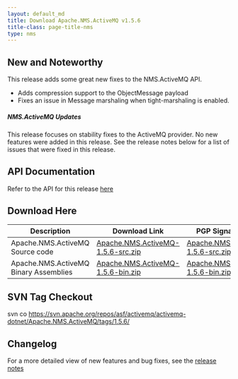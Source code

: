 ```yaml
---
layout: default_md
title: Download Apache.NMS.ActiveMQ v1.5.6 
title-class: page-title-nms
type: nms
---
```


New and Noteworthy
------------------

This release adds some great new fixes to the NMS.ActiveMQ API.

*   Adds compression support to the ObjectMessage payload
*   Fixes an issue in Message marshaling when tight-marshaling is enabled.

##### NMS.ActiveMQ Updates

This release focuses on stability fixes to the ActiveMQ provider. No new features were added in this release. See the release notes below for a list of issues that were fixed in this release.

API Documentation
-----------------

Refer to the API for this release [here](../../../nms-api)

Download Here
-------------

Description|Download Link|PGP Signature File|Version
---|---|---|---
Apache.NMS.ActiveMQ Source code|[Apache.NMS.ActiveMQ-1.5.6-src.zip](http://www.apache.org/dyn/closer.cgi/activemq/apache-nms/1.5.0/Apache.NMS.ActiveMQ-1.5.6-src.zip)|[Apache.NMS.ActiveMQ-1.5.6-src.zip.asc](http://www.apache.org/dyn/closer.cgi/activemq/apache-nms/1.5.0/Apache.NMS.ActiveMQ-1.5.6-src.zip.asc)|1.5.6.2746
Apache.NMS.ActiveMQ Binary Assemblies|[Apache.NMS.ActiveMQ-1.5.6-bin.zip](http://www.apache.org/dyn/closer.cgi/activemq/apache-nms/1.5.0/Apache.NMS.ActiveMQ-1.5.6-bin.zip)|[Apache.NMS.ActiveMQ-1.5.6-bin.zip.asc](http://www.apache.org/dyn/closer.cgi/activemq/apache-nms/1.5.0/Apache.NMS.ActiveMQ-1.5.6-bin.zip.asc)|1.5.6.2746

SVN Tag Checkout
----------------

svn co https://svn.apache.org/repos/asf/activemq/activemq-dotnet/Apache.NMS.ActiveMQ/tags/1.5.6/

Changelog
---------

For a more detailed view of new features and bug fixes, see the [release notes](https://issues.apache.org/jira/secure/ReleaseNote.jspa?projectId=12311201&styleName=Html&version=12321250)


